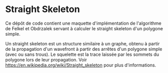 # Straight Skeleton

Ce dépôt de code contient une maquette d'implémentation de l'algorithme de
Felkel et Obdrzalek servant à calculer le straight skeleton d'un polygone 
simple.

Un straight skeleton est un structure similaire à un graphe, obtenu à partir de
la propagation d'un wavefront à partir des arrêtes d'un polygone simple (avec 
ou sans trous). Le squelette est la trace laissée par les sommets du polygone 
lors de leur propagation. Voir https://en.wikipedia.org/wiki/Straight_skeleton
pour plus d'informations.
